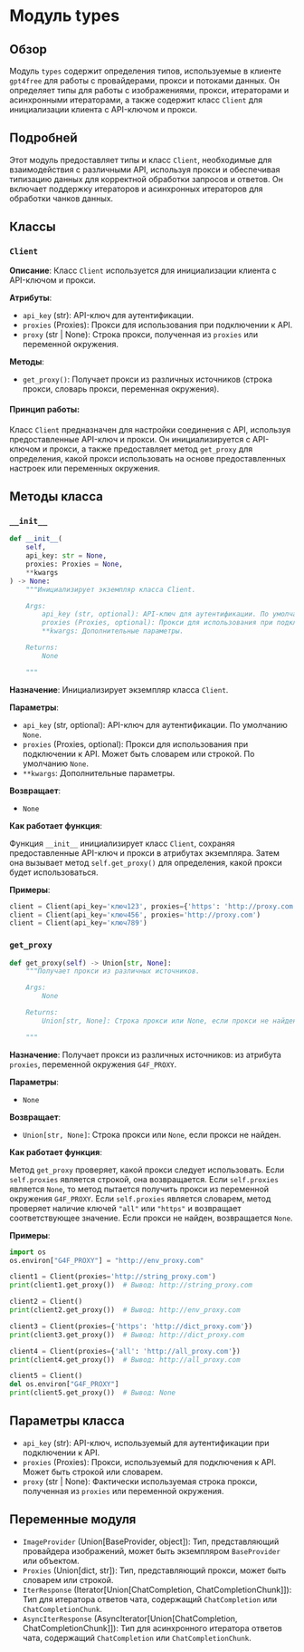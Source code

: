 # Модуль types

## Обзор

Модуль `types` содержит определения типов, используемые в клиенте `gpt4free` для работы с провайдерами, прокси и потоками данных. Он определяет типы для работы с изображениями, прокси, итераторами и асинхронными итераторами, а также содержит класс `Client` для инициализации клиента с API-ключом и прокси.

## Подробней

Этот модуль предоставляет типы и класс `Client`, необходимые для взаимодействия с различными API, используя прокси и обеспечивая типизацию данных для корректной обработки запросов и ответов. Он включает поддержку итераторов и асинхронных итераторов для обработки чанков данных.

## Классы

### `Client`

**Описание**: Класс `Client` используется для инициализации клиента с API-ключом и прокси.

**Атрибуты**:
- `api_key` (str): API-ключ для аутентификации.
- `proxies` (Proxies): Прокси для использования при подключении к API.
- `proxy` (str | None): Строка прокси, полученная из `proxies` или переменной окружения.

**Методы**:
- `get_proxy()`: Получает прокси из различных источников (строка прокси, словарь прокси, переменная окружения).

#### Принцип работы:

Класс `Client` предназначен для настройки соединения с API, используя предоставленные API-ключ и прокси. Он инициализируется с API-ключом и прокси, а также предоставляет метод `get_proxy` для определения, какой прокси использовать на основе предоставленных настроек или переменных окружения.

## Методы класса

### `__init__`

```python
def __init__(
    self,
    api_key: str = None,
    proxies: Proxies = None,
    **kwargs
) -> None:
    """Инициализирует экземпляр класса Client.

    Args:
        api_key (str, optional): API-ключ для аутентификации. По умолчанию None.
        proxies (Proxies, optional): Прокси для использования при подключении к API. Может быть словарем или строкой. По умолчанию None.
        **kwargs: Дополнительные параметры.

    Returns:
        None

    """
```

**Назначение**: Инициализирует экземпляр класса `Client`.

**Параметры**:
- `api_key` (str, optional): API-ключ для аутентификации. По умолчанию `None`.
- `proxies` (Proxies, optional): Прокси для использования при подключении к API. Может быть словарем или строкой. По умолчанию `None`.
- `**kwargs`: Дополнительные параметры.

**Возвращает**:
- `None`

**Как работает функция**:

Функция `__init__` инициализирует класс `Client`, сохраняя предоставленные API-ключ и прокси в атрибутах экземпляра. Затем она вызывает метод `self.get_proxy()` для определения, какой прокси будет использоваться.

**Примеры**:

```python
client = Client(api_key='ключ123', proxies={'https': 'http://proxy.com'})
client = Client(api_key='ключ456', proxies='http://proxy.com')
client = Client(api_key='ключ789')
```

### `get_proxy`

```python
def get_proxy(self) -> Union[str, None]:
    """Получает прокси из различных источников.

    Args:
        None

    Returns:
        Union[str, None]: Строка прокси или None, если прокси не найден.

    """
```

**Назначение**: Получает прокси из различных источников: из атрибута `proxies`, переменной окружения `G4F_PROXY`.

**Параметры**:
- `None`

**Возвращает**:
- `Union[str, None]`: Строка прокси или `None`, если прокси не найден.

**Как работает функция**:

Метод `get_proxy` проверяет, какой прокси следует использовать. Если `self.proxies` является строкой, она возвращается. Если `self.proxies` является `None`, то метод пытается получить прокси из переменной окружения `G4F_PROXY`. Если `self.proxies` является словарем, метод проверяет наличие ключей `"all"` или `"https"` и возвращает соответствующее значение. Если прокси не найден, возвращается `None`.

**Примеры**:

```python
import os
os.environ["G4F_PROXY"] = "http://env_proxy.com"

client1 = Client(proxies='http://string_proxy.com')
print(client1.get_proxy())  # Вывод: http://string_proxy.com

client2 = Client()
print(client2.get_proxy())  # Вывод: http://env_proxy.com

client3 = Client(proxies={'https': 'http://dict_proxy.com'})
print(client3.get_proxy())  # Вывод: http://dict_proxy.com

client4 = Client(proxies={'all': 'http://all_proxy.com'})
print(client4.get_proxy())  # Вывод: http://all_proxy.com

client5 = Client()
del os.environ["G4F_PROXY"]
print(client5.get_proxy())  # Вывод: None
```

## Параметры класса

- `api_key` (str): API-ключ, используемый для аутентификации при подключении к API.
- `proxies` (Proxies): Прокси, используемый для подключения к API. Может быть строкой или словарем.
- `proxy` (str | None): Фактически используемая строка прокси, полученная из `proxies` или переменной окружения.

## Переменные модуля

- `ImageProvider` (Union[BaseProvider, object]): Тип, представляющий провайдера изображений, может быть экземпляром `BaseProvider` или объектом.
- `Proxies` (Union[dict, str]): Тип, представляющий прокси, может быть словарем или строкой.
- `IterResponse` (Iterator[Union[ChatCompletion, ChatCompletionChunk]]): Тип для итератора ответов чата, содержащий `ChatCompletion` или `ChatCompletionChunk`.
- `AsyncIterResponse` (AsyncIterator[Union[ChatCompletion, ChatCompletionChunk]]): Тип для асинхронного итератора ответов чата, содержащий `ChatCompletion` или `ChatCompletionChunk`.